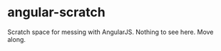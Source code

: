 angular-scratch
===============

Scratch space for messing with AngularJS.  Nothing to see here.  Move along.
